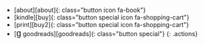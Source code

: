 - [about][about]{: class="button icon fa-book"}
- [kindle][buy]{: class="button special icon fa-shopping-cart"}
- [print][buy2]{: class="button special icon fa-shopping-cart"}
- [<span style="font-family:sans-serif;font-size:1.4em;font-weight:normal;text-transform:lowercase;">g</span> goodreads][goodreads]{: class="button special"}
{: .actions}